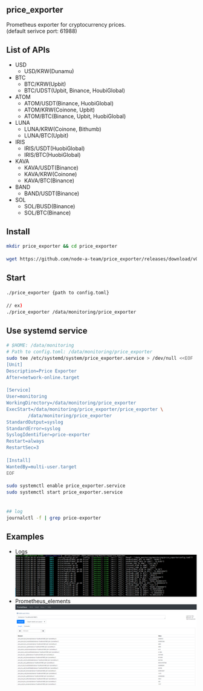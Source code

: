 ## price_exporter
Prometheus exporter for cryptocurrency prices.  
(default serivce port: 61988)


## List of APIs
- USD
  - USD/KRW(Dunamu)
- BTC
  - BTC/KRW(Upbit)
  - BTC/UDST(Upbit, Binance, HoubiGlobal)
- ATOM
  - ATOM/USDT(Binance, HuobiGlobal)
  - ATOM/KRW(Coinone, Upbit)
  - ATOM/BTC(Binance, Upbit, HuobiGlobal)
- LUNA
  - LUNA/KRW(Coinone, Bithumb)
  - LUNA/BTC(Upbit)
- IRIS
  - IRIS/USDT(HuobiGlobal)
  - IRIS/BTC(HuobiGlobal)
- KAVA
  - KAVA/USDT(Binance)
  - KAVA/KRW(Coinone)
  - KAVA/BTC(Binance)
- BAND
  - BAND/USDT(Binance) 
- SOL
  - SOL/BUSD(Binance)
  - SOL/BTC(Binance)
  

## Install
```bash
mkdir price_exporter && cd price_exporter 

wget https://github.com/node-a-team/price_exporter/releases/download/v0.2.2/price_exporter.tar.gz  && sha256sum price_exporter.tar.gz | fgrep 5e2b355057ef24e66f559c2a897a0aa3d1cc9d6e8bec251a7baaab3143ffe2cb && tar -zxvf price_exporter.tar.gz ||  echo "Bad Binary!"
```


## Start
  
```bash
./price_exporter {path to config.toml}

// ex)
./price_exporter /data/monitoring/price_exporter
```


## Use systemd service
  
```sh
# $HOME: /data/monitoring
# Path to config.toml: /data/monitoring/price_exporter
sudo tee /etc/systemd/system/price_exporter.service > /dev/null <<EOF
[Unit]
Description=Price Exporter
After=network-online.target

[Service]
User=monitoring
WorkingDirectory=/data/monitoring/price_exporter
ExecStart=/data/monitoring/price_exporter/price_exporter \
        /data/monitoring/price_exporter
StandardOutput=syslog
StandardError=syslog
SyslogIdentifier=price-exporter
Restart=always
RestartSec=3

[Install]
WantedBy=multi-user.target
EOF

sudo systemctl enable price_exporter.service
sudo systemctl start price_exporter.service


## log
journalctl -f | grep price-exporter
```

## Examples
- Logs
![logs](./examples/logs.PNG)
- Prometheus_elements
![prometheus_elements](./examples/prometheus_elements.png)
